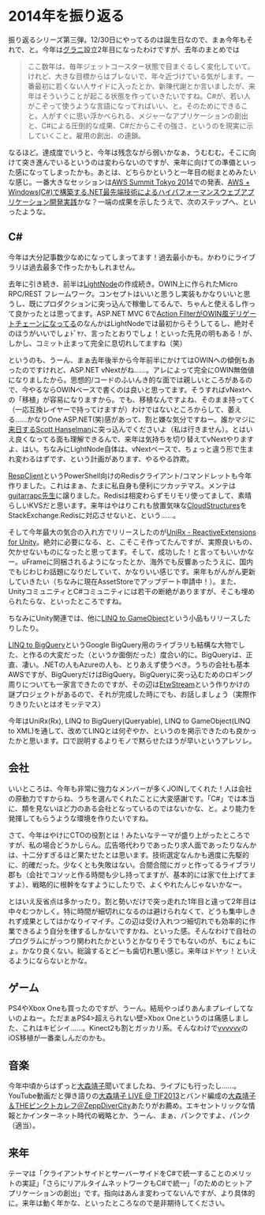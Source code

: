 # 2014年を振り返る

振り返るシリーズ第三弾。12/30日にやってるのは誕生日なので、まぁ今年もそれで、と。今年は[グラニ](http://grani.jp/)設立2年目になったわけですが、去年のまとめでは

> ここ数年は、毎年ジェットコースター状態で目まぐるしく変化していて。けれど、大きな目標からはブレないで、年々近づけている気がします。一番最初に若くない人サイドに入ったとか、新陳代謝とか言いましたが、来年はそういうことが起こる状態を作っていきたいですね。C#が、若い人がこぞって使うような言語になってればいい、と。そのためにできること。人がすぐに思い浮かべられる、メジャーなアプリケーションの創出と、C#による圧倒的な成果、C#だからこその強さ、というのを現実に示していくこと。雇用の創出、の連鎖。

なるほど。達成度でいうと、今年は残念ながら弱いかなぁ、うむむむ。そこに向けて突き進んでいるというのは変わらないのですが、来年に向けての準備といった感になってしまったかも。あとは、どちらかというと一年目の総まとめみたいな感じ。一番大きなセッションは[AWS Summit Tokyo 2014](http://www.awssummittokyo.com/)での発表、[AWS + Windows(C#)で構築する.NET最先端技術によるハイパフォーマンスウェブアプリケーション開発実践](http://www.slideshare.net/neuecc/aws-windowscnet)かな？一端の成果を示したうえで、次のステップへ、といったような。

C#
---
今年は大分記事数少なめになってしまってます！過去最小かも。かわりにライブラリは過去最多で作ったかもしれません。

去年に引き続き、前半は[LightNode](https://github.com/neuecc/LightNode)の作成続き。OWIN上に作られたMicro RPC/REST  フレームワーク。コンセプトはいいと思うし実装もかなりいいと思うし、既にプロダクションに突っ込んで稼働してるんで、ちゃんと使えるし作って良かったとは思ってます。ASP.NET MVC 6で[Action FilterがOWIN風デリゲートチェーンになってる](http://blog.shibayan.jp/entry/20141123/1416746894)のなんかはLightNodeでは最初からそうしてるし、絶対そのほうがいいでしょﾄﾞﾔｧ、言ったとおりでしょ！といった先見の明もある！が、しかし、コミット止まって完全に息切れしてますね（笑）

というのも、うーん、まぁ去年後半から今年前半にかけてはOWINへの傾倒もあったのですけれど、ASP.NET vNextがね……。アレによって完全にOWIN無価値になりましたから。思想的/コードのふいんき的な面では親しいところがあるので、今やるならOWINベースで書くのは良いと思ってます。そうすればvNextへの「移植」が容易になりますから。でも、移植なんですよね、そのまま持ってく（一応互換レイヤーで持ってけますが）わけではないところからして、萎える……かなりOne ASP.NET(笑)感があって、割と嫌な気分ですねー。誰かマジに[来日するScott Hanselman](http://r.jazug.jp/event/goazure/)に突っ込んでくださいよ（私は行きません）。とはいえ良くなってる面も理解できるんで、来年は気持ちを切り替えてvNextやりますよ、はい。ちなみにLightNode自体は、vNextベースで、ちょっと違う形で生まれ変わるはずです、という計画があります、やるやる詐欺。

[RespClient](http://neue.cc/2014/03/11_447.html)というPowerShell向けのRedisクライアント/コマンドレットも今年作りました。これはまぁ、たまに私自身も便利にツカッテマス。メンテは[guitarrapc先生](http://tech.guitarrapc.com/)に譲りました。Redisは相変わらずモリモリ使ってまして、素晴らしいKVSだと思います。来年はやはりこれも放置気味な[CloudStructures](https://github.com/neuecc/CloudStructures)をStackExchange.Redisに対応させないと、という……。

そして今年最大の気合の入れ方でリリースしたのが[UniRx - ReactiveExtensions for Unity](https://github.com/neuecc/UniRx)。絶対に必要になる、と、こそこそ作ってたんですが、実際良いもの、欠かせないものになったと思ってます。そして、成功した！と言ってもいいかなー。uFrameに同梱されるようになったとか、海外でも反響あったうえに、国内でもじわじわ話題になりだしていて、かなりいい感じです。来年もがんがん更新していきたい（ちなみに現在AssetStoreでアップデート申請中！）。また、UnityコミュニティとC#コミュニティには若干の断絶がありますが、そこも埋められたらな、といったところですね。

ちなみにUnity関連では、他に[LINQ to GameObject](http://neue.cc/2014/11/11_482.html)という小品もリリースしたりしたり。

[LINQ to BigQuery](http://neue.cc/2014/09/24_479.html)というGoogle BigQuery用のライブラリも結構な大物でした、と作るの大変だった（というか面倒だった）度合い的に。BigQueryは、正直、凄い。.NETの人もAzureの人も、とりあえず使うべき。うちの会社も基本AWSですが、BigQueryだけはBigQuery。BigQueryに突っ込むためのロギング周りについても一家言できたのですが、その辺は[EtwStream](https://github.com/neuecc/EtwStream/)という作りかけの謎プロジェクトがあるので、それが完成した時にでも、お話しましょう（実際作りきりたいとはオモッテマス）

今年はUniRx(Rx), LINQ to BigQuery(Queryable), LINQ to GameObject(LINQ to XML)を通して、改めてLINQとは何ぞやか、というのを掲示できたのも良かったかと思います。口で説明するよりモノで黙らせたほうが早いというアレソレ。

会社
---
いいところは、今年も非常に強力なメンバーが多くJOINしてくれた！人は会社の原動力ですからね、うちを選んでくれたことに大変感謝です。「C#」では本当に、類を見ないほど力のある会社となっているのではないかな、と。より能力を発揮してもらうような環境を作りたいですね。

さて、今年はやけにCTOの役割とは！みたいなテーマが盛り上がったところですが、私の場合どうかしらん。広告塔代わりであったり求人面であったりなんかは、十二分すぎるほど果たせたとは思います。技術選定なんかも適度に先駆的に、的確だった。少なくとも失敗はない。合間合間にガッと作ってるライブラリ郡も（会社でコソッと作る時間も少し持ってますが、基本的には家で仕上げてますよ）、戦略的に根幹をなすようにしたりで、よくやれたんじゃないかなー。

とはいえ反省点は多かったり。割と勢いだけで突っ走れた1年目と違って2年目は中々むつかしく。特に時間が細切れになるのは避けられなくて、どうも集中しきれず成果としてはかなりイマイチ。この辺は受け入れつつ細切れでも効率的に作業できるよう自分を律するしかないですかね、といった感。そんなわけで自社のプログラムにがっつり関われたかというとかなりそうでもないのが、もにょもにょ。かなり良くない。総論するとどーも歯切れ悪い感じ。来年はドヤッ！といえるようにならないとかな。

ゲーム
---
PS4やXbox Oneも買ったのですが、うーん。結局やっぱりあんまプレイしてないのよねー。ただまぁPS4>超えられない壁>Xbox Oneというのは痛感しました、これはキビシイ……。Kinect2も割とガッカリ系。そんなわけで[vvvvvv](http://thelettervsixtim.es/)のiOS移植が一番楽しんだのかも。

音楽
---
今年中頃からはずっと[大森靖子](http://oomoriseiko.info/)聞いてましたね、ライブにも行ったし……。YouTube動画だと弾き語りの[大森靖子 LIVE @ TIF2013](https://www.youtube.com/watch?v=Ww1H_BIOgGQ)とバンド編成の[大森靖子＆THEピンクトカレフ＠ZeppDiverCity](https://www.youtube.com/watch?v=a6DdaXvtW_0)あたりがお薦め。エキセントリックな情報とかインターネット時代の戦略とか、うーん、まぁ、パンクですよ、パンク（適当）。

来年
---
テーマは「クライアントサイドとサーバーサイドをC#で統一することのメリットの実証」「さらにリアルタイムネットワークもC#で統一」「のためのヒットアプリケーションの創出」です。指向はあんま変わってないんですが、より具体的に。来年は動く年かな、といったところなので是非期待してください。